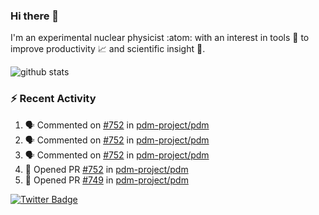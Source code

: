### Hi there 👋 

I'm an experimental nuclear physicist :atom: with an interest in tools :wrench: to improve productivity :chart_with_upwards_trend: and scientific insight :telescope:.

![github stats](https://github-readme-stats.vercel.app/api?username=agoose77&show_icons=true&hide_rank=true&hide_title=true&bg_color=30,e76445,904e95&text_color=efe3ec&icon_color=efe3ec)
<!--
**agoose77/agoose77** is a ✨ _special_ ✨ repository because its `README.md` (this file) appears on your GitHub profile.

Here are some ideas to get you started:

- 🔭 I’m currently working on ...
- 🌱 I’m currently learning ...
- 👯 I’m looking to collaborate on ...
- 🤔 I’m looking for help with ...
- 💬 Ask me about ...
- 📫 How to reach me: ...
- 😄 Pronouns: ...
- ⚡ Fun fact: ...
-->

### :zap: Recent Activity
<!--START_SECTION:activity-->
1. 🗣 Commented on [#752](https://github.com/pdm-project/pdm/issues/752) in [pdm-project/pdm](https://github.com/pdm-project/pdm)
2. 🗣 Commented on [#752](https://github.com/pdm-project/pdm/issues/752) in [pdm-project/pdm](https://github.com/pdm-project/pdm)
3. 🗣 Commented on [#752](https://github.com/pdm-project/pdm/issues/752) in [pdm-project/pdm](https://github.com/pdm-project/pdm)
4. 💪 Opened PR [#752](https://github.com/pdm-project/pdm/pull/752) in [pdm-project/pdm](https://github.com/pdm-project/pdm)
5. 💪 Opened PR [#749](https://github.com/pdm-project/pdm/pull/749) in [pdm-project/pdm](https://github.com/pdm-project/pdm)
<!--END_SECTION:activity-->


[![Twitter Badge](https://img.shields.io/twitter/follow/agoose77?style=flat-square&logo=Twitter&logoColor=white&color=cornflowerblue)](https://twitter.com/agoose77)
